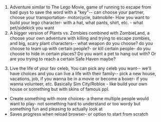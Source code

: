 1. Adventure similar to The Lego Movie, game of running to escape from bad guys to save the word with a "key"-- can choose your partner, choose your transportation- motorcycle, batmobile- How you want to build your lego character- with a hat, what pants, shirt, etc. - what pet/sidekick you want
2. A bigger version of Plants vs. Zombies combined with ZombieLand, a choose your own adventure with killing and trying to escape zombies, and big, scary plant characters-- what weapon do you choose? do you choose to team up with certain people?- or kill certain people- do you choose to hide in certain places? Do you want a pet to hang out with? Or are you trying to reach a certain Safe Haven maybe?

3) Live the life of your fav celeb, You can pick any celeb you want-- we'll have choices and you can live a life with their family-- pick a new house, vacations, job, if you wanna be in a movie or become a boxer- if you wanna volunteer, etc. Basically Sim City/Roblox - like build your own house or something but with skins of famous ppl.

- Create something with more choices- a theme multiple people would want to play- not something hard to understand or too wordy but something fun and pleasing to actually look at
- Saves progress when reload browser- or option to start from scratch
